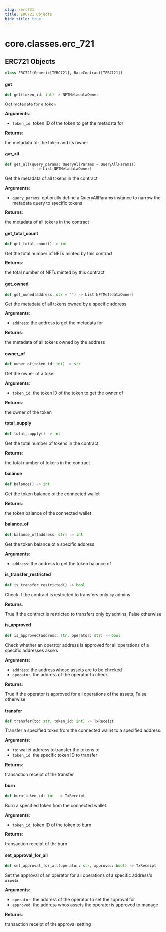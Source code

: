 ```yaml
---
slug: /erc721
title: ERC721 Objects
hide_title: true
---
```

<a id="core.classes.erc_721"></a>

# core.classes.erc\_721

<a id="core.classes.erc_721.ERC721"></a>

## ERC721 Objects

```python
class ERC721(Generic[TERC721], BaseContract[TERC721])
```

<a id="core.classes.erc_721.ERC721.get"></a>

#### get

```python
def get(token_id: int) -> NFTMetadataOwner
```

Get metadata for a token

**Arguments**:

- `token_id`: token ID of the token to get the metadata for

**Returns**:

the metadata for the token and its owner

<a id="core.classes.erc_721.ERC721.get_all"></a>

#### get\_all

```python
def get_all(query_params: QueryAllParams = QueryAllParams()
            ) -> List[NFTMetadataOwner]
```

Get the metadata of all tokens in the contract

**Arguments**:

- `query_params`: optionally define a QueryAllParams instance to narrow the metadata query to specific tokens

**Returns**:

the metadata of all tokens in the contract

<a id="core.classes.erc_721.ERC721.get_total_count"></a>

#### get\_total\_count

```python
def get_total_count() -> int
```

Get the total number of NFTs minted by this contract

**Returns**:

the total number of NFTs minted by this contract

<a id="core.classes.erc_721.ERC721.get_owned"></a>

#### get\_owned

```python
def get_owned(address: str = "") -> List[NFTMetadataOwner]
```

Get the metadata of all tokens owned by a specific address

**Arguments**:

- `address`: the address to get the metadata for

**Returns**:

the metadata of all tokens owned by the address

<a id="core.classes.erc_721.ERC721.owner_of"></a>

#### owner\_of

```python
def owner_of(token_id: int) -> str
```

Get the owner of a token

**Arguments**:

- `token_id`: the token ID of the token to get the owner of

**Returns**:

the owner of the token

<a id="core.classes.erc_721.ERC721.total_supply"></a>

#### total\_supply

```python
def total_supply() -> int
```

Get the total number of tokens in the contract

**Returns**:

the total number of tokens in the contract

<a id="core.classes.erc_721.ERC721.balance"></a>

#### balance

```python
def balance() -> int
```

Get the token balance of the connected wallet

**Returns**:

the token balance of the connected wallet

<a id="core.classes.erc_721.ERC721.balance_of"></a>

#### balance\_of

```python
def balance_of(address: str) -> int
```

Get the token balance of a specific address

**Arguments**:

- `address`: the address to get the token balance of

<a id="core.classes.erc_721.ERC721.is_transfer_restricted"></a>

#### is\_transfer\_restricted

```python
def is_transfer_restricted() -> bool
```

Check if the contract is restricted to transfers only by admins

**Returns**:

True if the contract is restricted to transfers only by admins, False otherwise

<a id="core.classes.erc_721.ERC721.is_approved"></a>

#### is\_approved

```python
def is_approved(address: str, operator: str) -> bool
```

Check whether an operator address is approved for all operations of a specific addresses assets

**Arguments**:

- `address`: the address whose assets are to be checked
- `operator`: the address of the operator to check

**Returns**:

True if the operator is approved for all operations of the assets, False otherwise

<a id="core.classes.erc_721.ERC721.transfer"></a>

#### transfer

```python
def transfer(to: str, token_id: int) -> TxReceipt
```

Transfer a specified token from the connected wallet to a specified address.

**Arguments**:

- `to`: wallet address to transfer the tokens to
- `token_id`: the specific token ID to transfer

**Returns**:

transaction receipt of the transfer

<a id="core.classes.erc_721.ERC721.burn"></a>

#### burn

```python
def burn(token_id: int) -> TxReceipt
```

Burn a specified token from the connected wallet.

**Arguments**:

- `token_id`: token ID of the token to burn

**Returns**:

transaction receipt of the burn

<a id="core.classes.erc_721.ERC721.set_approval_for_all"></a>

#### set\_approval\_for\_all

```python
def set_approval_for_all(operator: str, approved: bool) -> TxReceipt
```

Set the approval of an operator for all operations of a specific address's assets

**Arguments**:

- `operator`: the address of the operator to set the approval for
- `approved`: the address whos assets the operator is approved to manage

**Returns**:

transaction receipt of the approval setting

